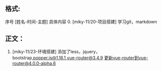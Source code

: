 ## 格式:
序号 [姓名-时间-主题] 具体内容
0. [miky-11/20-项目搭建] 学习git，markdown

## 正文：
1. [miky-11/23-环境搭建] 添加了less，jquery，bootstrap,popper.js@1.16.1,vue-router@3.4.9 
更新vue-router到vue-router@4.0.0-alpha.6